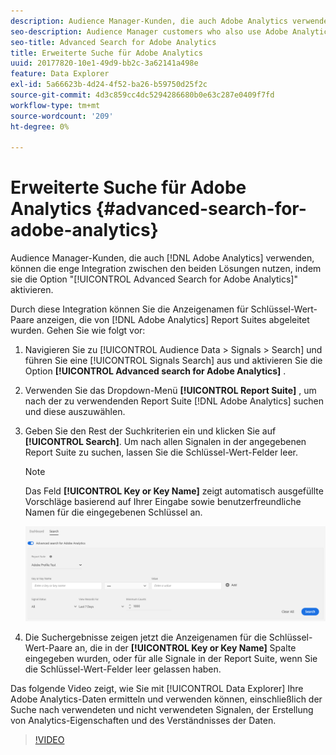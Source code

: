 ```yaml
---
description: Audience Manager-Kunden, die auch Adobe Analytics verwenden, können die enge Integration zwischen den beiden Lösungen nutzen, indem sie die Option Erweiterte Suche nach Adobe Analytics aktivieren.
seo-description: Audience Manager customers who also use Adobe Analytics can leverage the tight integration between the two solutions by enabling the Advanced Search for Adobe Analytics option.
seo-title: Advanced Search for Adobe Analytics
title: Erweiterte Suche für Adobe Analytics
uuid: 20177820-10e1-49d9-bb2c-3a62141a498e
feature: Data Explorer
exl-id: 5a66623b-4d24-4f52-ba26-b59750d25f2c
source-git-commit: 4d3c859cc4dc5294286680b0e63c287e0409f7fd
workflow-type: tm+mt
source-wordcount: '209'
ht-degree: 0%

---
```


# Erweiterte Suche für Adobe Analytics {#advanced-search-for-adobe-analytics}

Audience Manager-Kunden, die auch [!DNL Adobe Analytics] verwenden, können die enge Integration zwischen den beiden Lösungen nutzen, indem sie die Option &quot;[!UICONTROL Advanced Search for Adobe Analytics]&quot; aktivieren.

Durch diese Integration können Sie die Anzeigenamen für Schlüssel-Wert-Paare anzeigen, die von [!DNL Adobe Analytics] Report Suites abgeleitet wurden. Gehen Sie wie folgt vor:

1. Navigieren Sie zu [!UICONTROL Audience Data > Signals > Search] und führen Sie eine [!UICONTROL Signals Search] aus und aktivieren Sie die Option **[!UICONTROL Advanced search for Adobe Analytics]** .
1. Verwenden Sie das Dropdown-Menü **[!UICONTROL Report Suite]** , um nach der zu verwendenden Report Suite [!DNL Adobe Analytics] suchen und diese auszuwählen.
1. Geben Sie den Rest der Suchkriterien ein und klicken Sie auf **[!UICONTROL Search]**. Um nach allen Signalen in der angegebenen Report Suite zu suchen, lassen Sie die Schlüssel-Wert-Felder leer.
   >[!NOTE]
   >
   >Das Feld **[!UICONTROL Key or Key Name]** zeigt automatisch ausgefüllte Vorschläge basierend auf Ihrer Eingabe sowie benutzerfreundliche Namen für die eingegebenen Schlüssel an.

   ![](assets/signals-search-analytics.png)
1. Die Suchergebnisse zeigen jetzt die Anzeigenamen für die Schlüssel-Wert-Paare an, die in der **[!UICONTROL Key or Key Name]** Spalte eingegeben wurden, oder für alle Signale in der Report Suite, wenn Sie die Schlüssel-Wert-Felder leer gelassen haben.

Das folgende Video zeigt, wie Sie mit [!UICONTROL Data Explorer] Ihre Adobe Analytics-Daten ermitteln und verwenden können, einschließlich der Suche nach verwendeten und nicht verwendeten Signalen, der Erstellung von Analytics-Eigenschaften und des Verständnisses der Daten.

>[!VIDEO](https://video.tv.adobe.com/v/25150)
